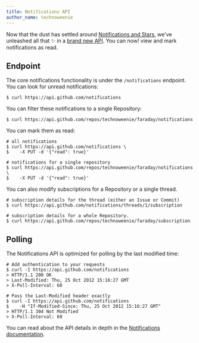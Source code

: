 ```yaml
---
title: Notifications API
author_name: technoweenie
---
```


Now that the dust has settled around [Notifications and Stars][newsies],
we've unleashed all that :sparkles: in a [brand new API][api].  You can now!
view and mark notifications as read.

[api]: http://developer.github.com/v3/activity/notifications/
[newsies]: https://github.com/blog/1204-notifications-stars

## Endpoint

The core notifications functionality is under the `/notifications` endpoint.
You can look for unread notifications:

``` command-line
$ curl https://api.github.com/notifications
```

You can filter these notifications to a single Repository:

``` command-line
$ curl https://api.github.com/repos/technoweenie/faraday/notifications
```

You can mark them as read:

``` command-line
# all notifications
$ curl https://api.github.com/notifications \
$    -X PUT -d '{"read": true}'

# notifications for a single repository
$ curl https://api.github.com/repos/technoweenie/faraday/notifications \
$    -X PUT -d '{"read": true}'
```

You can also modify subscriptions for a Repository or a single thread.

``` command-line
# subscription details for the thread (either an Issue or Commit)
$ curl https://api.github.com/notifications/threads/1/subscription

# subscription details for a whole Repository.
$ curl https://api.github.com/repos/technoweenie/faraday/subscription
```

## Polling

The Notifications API is optimized for polling by the last modified time:

``` command-line
# Add authentication to your requests
$ curl -I https://api.github.com/notifications
> HTTP/1.1 200 OK
> Last-Modified: Thu, 25 Oct 2012 15:16:27 GMT
> X-Poll-Interval: 60

# Pass the Last-Modified header exactly
$ curl -I https://api.github.com/notifications
$    -H "If-Modified-Since: Thu, 25 Oct 2012 15:16:27 GMT"
> HTTP/1.1 304 Not Modified
> X-Poll-Interval: 60
```

You can read about the API details in depth in the [Notifications documentation][api].
